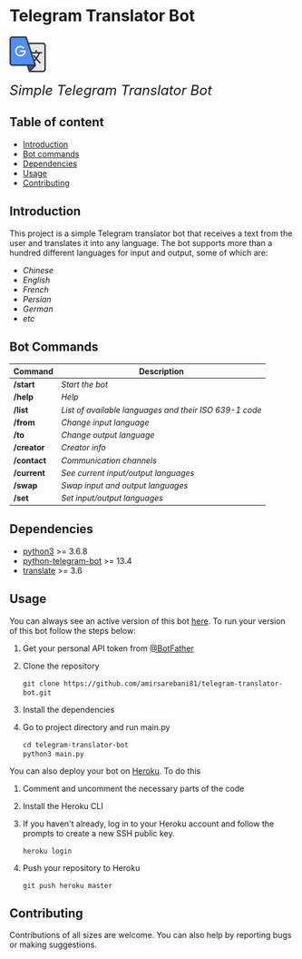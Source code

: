 # Telegram Translator Bot

![icon](translate.png)

<font size="5"> *Simple Telegram Translator Bot* </font>

## Table of content

- [Introduction](README.md#introduction)
- [Bot commands](README.md#bot-commands)
- [Dependencies](README.md#dependencies)
- [Usage](README.md#usage)
- [Contributing](README.md#contributing)

## Introduction

This project is a simple Telegram translator bot that receives a text from the user and translates it into any language. The bot supports more than a hundred different languages ​​for input and output, some of which are:

- *Chinese*
- *English*
- *French*
- *Persian*
- *German*
- *etc*

## Bot Commands

| Command | Description |
| ------- | ----------- |
| **/start** | *Start the bot* |
| **/help** | *Help* |
| **/list** | *List of available languages and their ISO 639-1 code* |
| **/from** | *Change input language* |
| **/to** | *Change output language* |
| **/creator** | *Creator info* |
| **/contact** | *Communication channels* |
| **/current** | *See current input/output languages* |
| **/swap** | *Swap input and output languages* |
| **/set** | *Set input/output languages* |

## Dependencies

- [python3](https://www.python.org/) >= 3.6.8
- [python-telegram-bot](https://github.com/python-telegram-bot/python-telegram-bot) >= 13.4
- [translate](https://pypi.org/project/translate/) >= 3.6

## Usage

You can always see an active version of this bot [here](https://t.me/amir_translator_bot).
To run your version of this bot follow the steps below:

1. Get your personal API token from [@BotFather](https://t.me/botfather)
2. Clone the repository

   ```shell
   git clone https://github.com/amirsarebani81/telegram-translator-bot.git
   ```

3. Install the dependencies
4. Go to project directory and run main.py

    ```shell
    cd telegram-translator-bot
    python3 main.py
    ```

You can also deploy your bot on [Heroku](https://heroku.com). To do this

1. Comment and uncomment the necessary parts of the code
2. Install the Heroku CLI
3. If you haven't already, log in to your Heroku account and follow the prompts to create a new SSH public key.

    ```shell
    heroku login
    ```

4. Push your repository to Heroku

    ```shell
    git push heroku master
    ```

## Contributing

Contributions of all sizes are welcome. You can also help by reporting bugs or making suggestions.
